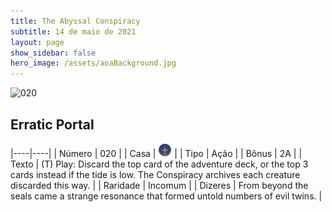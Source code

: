 ```yaml
---
title: The Abyssal Conspiracy
subtitle: 14 de maio de 2021
layout: page
show_sidebar: false
hero_image: /assets/aoaBackground.jpg
---
```


![020](https://cards-keyforge.s3.eu-north-1.amazonaws.com/media/en/tac/020.png)

## Erratic Portal

|----|----|
| Número | 020 |
| Casa | ![Conspiracy](https://raw.githubusercontent.com/cardsofkeyforge/cardsofkeyforge.github.io/master/rotk/keyraken.png "Conspiracy") |
| Tipo | Ação |
| Bônus | 2A |
| Texto | (T) Play: Discard the top card of the adventure deck, or the top 3 cards instead if the tide is low. The Conspiracy archives each creature discarded this way. |
| Raridade | Incomum |
| Dizeres | From beyond the seals came a strange resonance that formed untold numbers of evil twins. |
